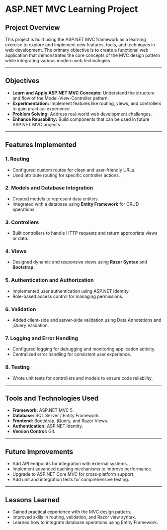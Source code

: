 #  ASP.NET MVC Learning Project

## Project Overview
This project is built using the ASP.NET MVC framework as a learning exercise to explore and implement new features, tools, and techniques in web development. The primary objective is to create a functional web application that demonstrates the core concepts of the MVC design pattern while integrating various modern web technologies.

---

## Objectives
- **Learn and Apply ASP.NET MVC Concepts:** Understand the structure and flow of the Model-View-Controller pattern.
- **Experimentation:** Implement features like routing, views, and controllers to gain practical experience.
- **Problem Solving:** Address real-world web development challenges.
- **Enhance Reusability:** Build components that can be used in future ASP.NET MVC projects.

---

## Features Implemented

### 1. **Routing**
- Configured custom routes for clean and user-friendly URLs.
- Used attribute routing for specific controller actions.

### 2. **Models and Database Integration**
- Created models to represent data entities.
- Integrated with a database using **Entity Framework** for CRUD operations.

### 3. **Controllers**
- Built controllers to handle HTTP requests and return appropriate views or data.

### 4. **Views**
- Designed dynamic and responsive views using **Razor Syntax** and **Bootstrap**.

### 5. **Authentication and Authorization**
- Implemented user authentication using ASP.NET Identity.
- Role-based access control for managing permissions.

### 6. **Validation**
- Added client-side and server-side validation using Data Annotations and jQuery Validation.

### 7. **Logging and Error Handling**
- Configured logging for debugging and monitoring application activity.
- Centralized error handling for consistent user experience.

### 8. **Testing**
- Wrote unit tests for controllers and models to ensure code reliability.



---

## Tools and Technologies Used
- **Framework:** ASP.NET MVC 5.
- **Database:** SQL Server / Entity Framework.
- **Frontend:** Bootstrap, jQuery, and Razor Views.
- **Authentication:** ASP.NET Identity.
- **Version Control:** Git.

---


## Future Improvements
- Add API endpoints for integration with external systems.
- Implement advanced caching mechanisms to improve performance.
- Upgrade to ASP.NET Core MVC for cross-platform support.
- Add unit and integration tests for comprehensive testing.

---

## Lessons Learned
- Gained practical experience with the MVC design pattern.
- Improved skills in routing, validation, and Razor view syntax.
- Learned how to integrate database operations using Entity Framework.




